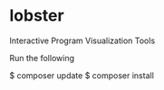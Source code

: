 # lobster
Interactive Program Visualization Tools

Run the following 

$ composer update
$ composer install